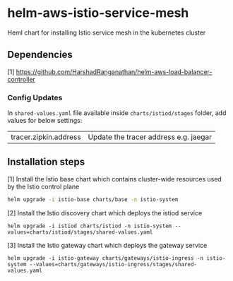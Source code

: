 # helm-aws-istio-service-mesh

Heml chart for installing Istio service mesh in the kubernetes cluster

## Dependencies

[1] https://github.com/HarshadRanganathan/helm-aws-load-balancer-controller

### Config Updates

In `shared-values.yaml` file available inside `charts/istiod/stages` folder, add values for below settings:

|||
|--|--|
|tracer.zipkin.address |Update the tracer address e.g. jaegar |

## Installation steps

[1] Install the Istio base chart which contains cluster-wide resources used by the Istio control plane

```bash
helm upgrade -i istio-base charts/base -n istio-system
```

[2] Install the Istio discovery chart which deploys the istiod service

```
helm upgrade -i istiod charts/istiod -n istio-system --values=charts/istiod/stages/shared-values.yaml
```

[3] Install the Istio gateway chart which deploys the gateway service

```
helm upgrade -i istio-gateway charts/gateways/istio-ingress -n istio-system --values=charts/gateways/istio-ingress/stages/shared-values.yaml
```
